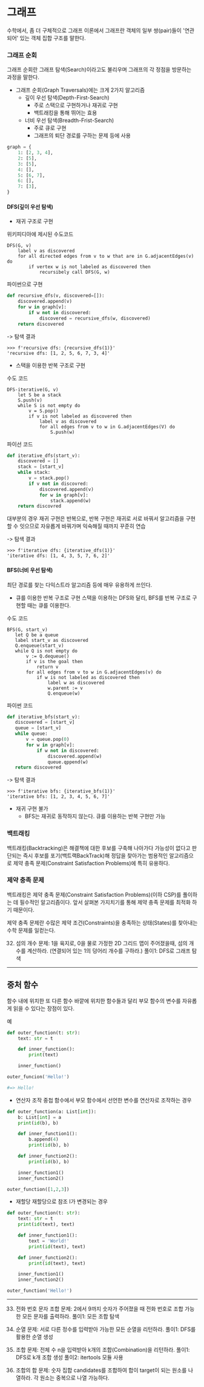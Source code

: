 # 그래프

수학에서, 좀 더 구체적으로 그래프 이론에서 그래프란 객체의 일부 쌍(pair)들이 '연관되어' 있는 객체 집합 구조를 말한다.

### 그래프 순회

그래프 순회란 그래프 탐색(Search)이라고도 불리우며 그래프의 각 정점을 방문하는 과정을 말한다.

- 그래프 순회(Graph Traversals)에는 크게 2가지 알고리즘
  - 깊이 우선 탐색(Depth-First-Search)
    - 주로 스택으로 구현하거나 재귀로 구현
    - 백트래킹을 통해 뛰어는 효용
  - 너비 우선 탐색(Breadth-Frist-Search)
    - 주로 큐로 구현
    - 그래프의 퇴단 경로를 구하는 문제 등에 사용

```py
graph = {
    1: [2, 3, 4],
    2: [5],
    3: [5],
    4: [],
    5: [6, 7],
    6: [],
    7: [3],
}
```

#### DFS(깊이 우선 탐색)

- 재귀 구조로 구현

위키피디아에 제시된 수도코드

```
DFS(G, v)
    label v as discovered
    for all directed edges from v to w that are in G.adjacentEdges(v) do
        if vertex w is not labeled as discovered then
            recursibely call DFS(G, w)
```

파이썬으로 구현

```py
def recursive_dfs(v, discovered=[]):
    discovered.append(v)
    for w in graph[v]:
        if w not in discovered:
            discovered = recursive_dfs(w, discovered)
    return discovered
```

-> 탐색 결과

```
>>> f'recursive dfs: {recursive_dfs(1)}'
'recursive dfs: [1, 2, 5, 6, 7, 3, 4]'
```

- 스택을 이용한 반복 구조로 구현

수도 코드

```
DFS-iterative(G, v)
    let S be a stack
    S.push(v)
    while S is not empty do
        v = S.pop()
        if v is not labeled as discovered then
            label v as discovered
            for all edges from v to w in G.adjacentEdges(V) do
                S.push(w)
```

파이선 코드

```py
def iterative_dfs(start_v):
    discovered = []
    stack = [start_v]
    while stack:
        v = stack.pop()
        if v not in discovred:
            discovered.append(v)
            for w in graph[v]:
                stack.append(w)
    return discovred
```

대부분의 경우 재귀 구현은 반복으로,
반복 구현은 재귀로 서로 바꿔서 알고리즘을 구현할 수 잇으므로
자유롭게 바꿔가며 익숙해질 때까지 꾸준히 연습

-> 탐색 결과

```
>>> f'iterative dfs: {iterative_dfs(1)}'
'iterative dfs: [1, 4, 3, 5, 7, 6, 2]'
```

#### BFS(너비 우선 탐색)

최단 경로를 찾는 다익스트라 알고리즘 등에 매우 유용하게 쓰인다.

- 큐를 이용한 반복 구조로 구현
  스택을 이용하는 DFS와 달리, BFS를 반복 구조로 구현할 때는 큐를 이용한다.

수도 코드

```
BFS(G, start_v)
   let Q be a queue
   label start_v as discovered
   Q.enqueue(start_v)
   while Q is not empty do
       v := Q.dequeue()
       if v is the goal then
           return v
       for all edges from v to w in G.adjacentEdges(v) do
           if w is not labeled as discovered then
               label w as discovered
               w.parent := v
               Q.enqueue(w)
```

파이썬 코드

```py
def iterative_bfs(start_v):
   discovered = [start_v]
   queue = [start_v]
   while queue:
       v = queue.pop(0)
       for w in graph[v]:
           if w not in discovered:
               discovered.append(w)
               queue.qppend(w)
   return discovered
```

-> 탐색 결과

```
>>> f'iterative bfs: {iterative_bfs(1)}'
'iterative bfs: [1, 2, 3, 4, 5, 6, 7]'
```

- 재귀 구현 불가
  - BFS는 재귀로 동작하지 않는다. 큐를 이용하는 반복 구현만 가능

### 백트래킹

백트래킹(Backtracking)은 해결책에 대한 후보를 구축해 나아가다 가능성이 없다고 판단되는 즉시 후보를 포기(백트랙BackTrack)해 정답을 찾아가는 범용적인 알고리즘으로 제약 충족 문제(Constraint Satisfaction Problems)에 특히 유용하다.

### 제약 충족 문제

백트래킹은 제약 충족 문제(Constraint Satisfaction Problems)(이하 CSP)를 풀이하는 데 필수적인 알고리즘이다. 앞서 살펴본 가지치기를 통해 제약 충족 문제를 최적화 하기 때문이다.

제약 충족 문제란 수많은 제약 조건(Constraints)을 충족하는 상태(States)를 찾아내는 수학 문제를 일컫는다.

32. 섬의 개수
    문제: 1을 육지로, 0을 물로 가정한 2D 그리드 맵이 주어졌을때, 섬의 개수를 계산하라. (연결되어 있는 1의 덩어리 개수를 구하라.)
    풀이1: DFS로 그래프 탐색

---

## 중처 함수

함수 내에 위치한 또 다른 함수
바깥에 위치한 함수들과 달리 부모 함수의 변수를 자유롭게 읽을 수 있다는 장점이 있다.

예

```py
def outer_function(t: str):
    text: str = t

    def inner_function():
        print(text)

    inner_function()

outer_funcion('Hello!')

#=> Hello!
```

- 연산자 조작
  중첩 함수에서 부모 함수에서 선언한 변수를 연산자로 조작하는 경우

```py
def outer_function(a: List[int]):
    b: List[int] = a
    print(id(b), b)

    def inner_function1():
        b.append(4)
        print(id(b), b)

    def inner_function2():
        print(id(b), b)

    inner_function1()
    inner_function2()

outer_function([1,2,3])
```

- 재할당
  재할당으로 참조 I가 변경되는 경우

```py
def outer_function(t: str):
    text: str = t
    print(id(text), text)

    def inner_function1():
        text = 'World!'
        print(id(text), text)

    def inner_function2():
        print(id(text), text)

    inner_function1()
    inner_function2()

outer_function('Hello!')
```

---

33. 전화 번호 문자 조합
    문제: 2에서 9까지 숫자가 주어졌을 때 전화 번호로 조합 가능한 모든 문자를 출력하라.
    풀이1: 모든 조합 탐색

34. 순열
    문제: 서로 다른 정수를 입력받아 가능한 모든 순열을 리턴하라.
    풀이1: DFS를 활용한 순열 생성

35. 조합
    문제: 전체 수 n을 입력받아 k개의 조합(Combination)을 리턴하라.
    풀이1: DFS로 k개 조합 생성
    풀이2: itertools 모듈 사용

36. 조합의 합
    문제: 숫자 집합 candidates를 조합하여 합이 target이 되는 원소를 나열하라. 각 원소는 중복으로 나열 가능하다.
